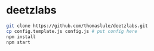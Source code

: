 # deetzlabs

```bash
git clone https://github.com/thomaslule/deetzlabs.git
cp config.template.js config.js # put config here
npm install
npm start
```
